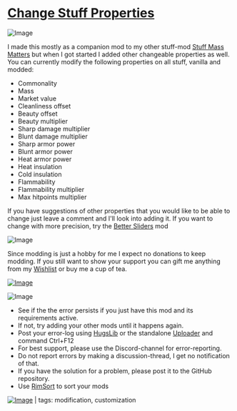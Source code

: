 # [Change Stuff Properties](https://steamcommunity.com/sharedfiles/filedetails/?id=2788278669)

![Image](https://i.imgur.com/iCj5o7O.png)

I made this mostly as a companion mod to my other stuff-mod [Stuff Mass Matters](https://steamcommunity.com/sharedfiles/filedetails/?id=2787438435) but when I got started I added other changeable properties as well.
You can currently modify the following properties on all stuff, vanilla and modded:



- Commonality
- Mass
- Market value
- Cleanliness offset
- Beauty offset
- Beauty multiplier
- Sharp damage multiplier
- Blunt damage multiplier
- Sharp armor power
- Blunt armor power
- Heat armor power
- Heat insulation
- Cold insulation
- Flammability
- Flammability multiplier
- Max hitpoints multiplier



If you have suggestions of other properties that you would like to be able to change just leave a comment and I'll look into adding it.
If you want to change with more precision, try the [Better Sliders](https://steamcommunity.com/sharedfiles/filedetails/?id=2218078784) mod
	

![Image](https://i.imgur.com/Ds0rBAD.png)

Since modding is just a hobby for me I expect no donations to keep modding. If you still want to show your support you can gift me anything from my [Wishlist](https://store.steampowered.com/wishlist/id/Mlie) or buy me a cup of tea.

[![Image](https://i.imgur.com/VWG0yff.png)](https://ko-fi.com/G2G55DDYD)

![Image](https://i.imgur.com/5xwDG6H.png)



-  See if the the error persists if you just have this mod and its requirements active.
-  If not, try adding your other mods until it happens again.
-  Post your error-log using [HugsLib](https://steamcommunity.com/workshop/filedetails/?id=818773962) or the standalone [Uploader](https://steamcommunity.com/sharedfiles/filedetails/?id=2873415404) and command Ctrl+F12
-  For best support, please use the Discord-channel for error-reporting.
-  Do not report errors by making a discussion-thread, I get no notification of that.
-  If you have the solution for a problem, please post it to the GitHub repository.
-  Use [RimSort](https://github.com/RimSort/RimSort/releases/latest) to sort your mods

 

[![Image](https://img.shields.io/github/v/release/emipa606/ChangeStuffProperties?label=latest%20version&style=plastic&labelColor=0070cd&color=white)](https://steamcommunity.com/sharedfiles/filedetails/changelog/2788278669) | tags:  modification,  customization

